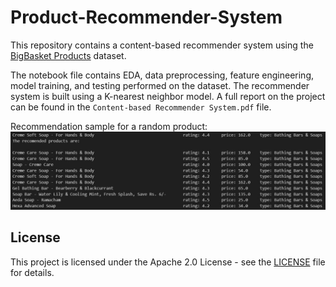 # Product-Recommender-System

This repository contains a content-based recommender system using the [BigBasket Products](https://www.kaggle.com/datasets/surajjha101/bigbasket-entire-product-list-28k-datapoints) dataset.

The notebook file contains EDA, data preprocessing, feature engineering, model training, and testing performed on the dataset. The recommender system is built using a K-nearest neighbor model. A full report on the project can be found in the `Content-based Recommender System.pdf` file.


Recommendation sample for a random product:
![sample](./recommendation_sample.jpg)


## License
This project is licensed under the Apache 2.0 License - see the [LICENSE](LICENSE) file for details.
